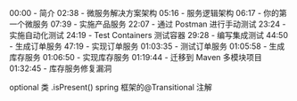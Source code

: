 00:00 - 简介
02:38 - 微服务解决方案架构
05:16 - 服务逻辑架构
06:17 - 你的第一个微服务
07:39 - 实施产品服务
22:07 - 通过 Postman 进行手动测试
23:24 - 实施自动化测试
24:19 - Test Containers 测试容器
29:28 - 编写集成测试
44:50 - 生成订单服务
47:19 - 实现订单服务
01:03:35 - 测试订单服务
01:05:58 - 生成库存服务
01:06:50 - 实现库存服务
01:19:44 - 迁移到 Maven 多模块项目
01:32:45 - 库存服务修复漏洞

optional 类 .isPresent()
spring 框架的@Transitional 注解